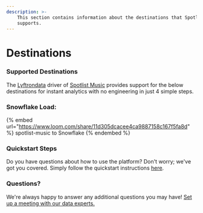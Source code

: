 ```yaml
---
description: >-
    This section contains information about the destinations that Spotlist Music
    supports.
---
```


# Destinations

### Supported Destinations

The [Lyftrondata](https://www.lyftrondata.com/) driver of [Spotlist Music](https://www.lyftrondata.com/integration/spotlist-music/) provides support for the below destinations for instant analytics with no engineering in just 4 simple steps.

### Snowflake Load:

{% embed url="https://www.loom.com/share/11d305dcacee4ca9887158c167f5fa8d" %}
spotlist-music to Snowflake
{% endembed %}

### Quickstart Steps

Do you have questions about how to use the platform? Don't worry; we've got you covered. Simply follow the quickstart instructions [here](../../../quickstart-steps.md).

### Questions? <a href="#questions" id="questions"></a>

We're always happy to answer any additional questions you may have! [Set up a meeting with our data experts.](https://www.lyftrondata.com/book-a-meeting/)

